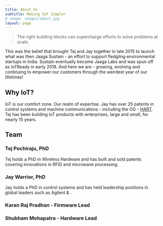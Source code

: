 ```yaml
---
title: About Us
subtitle: Making IoT Simpler
# image: images/about.jpg
layout: page
---
```


> The right building blocks can supercharge efforts to solve problems at scale. 

This was the belief that brought Tej and Jay together in late 2015 to launch what was then Jaaga Sustain - an effort to support fledgling environmental startups in India. Sustain eventually became Jaaga Labs and was spun off as IoTReady in early 2018. And here we are - growing, evolving and continuing to empower our customers through the weirdest year of our lifetimes!

## Why IoT?
IoT is our comfort zone. Our realm of expertise. Jay has over 25 patents in control systems and machine communications - including the OG - [HART](https://fieldcommgroup.org/technologies/hart). Tej has been building IoT products with enterprises, large and small, for nearly 15 years. 

## Team

### Tej Pochiraju, PhD
Tej holds a PhD in Wireless Hardware and has built and sold patents covering innovations in RFID and microwave processing.

### Jay Warrior, PhD
Jay holds a PhD in control systems and has held leadership positions in global leaders such as Agilent & .

### Karan Raj Pradhan - Firmware Lead

### Shubham Mohapatra - Hardware Lead

